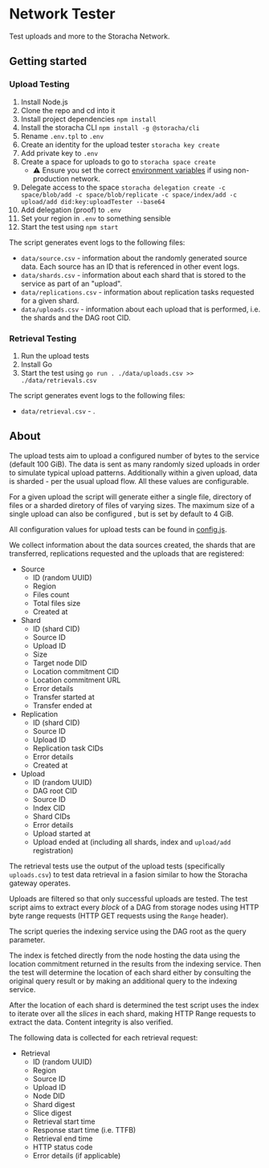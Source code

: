 # Network Tester

Test uploads and more to the Storacha Network.

## Getting started

### Upload Testing

1. Install Node.js
2. Clone the repo and cd into it
3. Install project dependencies `npm install`
4. Install the storacha CLI `npm install -g @storacha/cli`
5. Rename `.env.tpl` to `.env`
6. Create an identity for the upload tester `storacha key create`
7. Add private key to `.env`
8. Create a space for uploads to go to `storacha space create`
    * ⚠️ Ensure you set the correct [environment variables](https://gist.github.com/alanshaw/3c27e67bd9136c789e90950e3fc67644) if using non-production network.
9. Delegate access to the space `storacha delegation create -c space/blob/add -c space/blob/replicate -c space/index/add -c upload/add did:key:uploadTester --base64`
10. Add delegation (proof) to `.env`
11. Set your region in `.env` to something sensible
12. Start the test using `npm start`

The script generates event logs to the following files:

* `data/source.csv` - information about the randomly generated source data. Each source has an ID that is referenced in other event logs.
* `data/shards.csv` - information about each shard that is stored to the service as part of an "upload".
* `data/replications.csv` - information about replication tasks requested for a given shard.
* `data/uploads.csv` - information about each upload that is performed, i.e. the shards and the DAG root CID.

### Retrieval Testing

1. Run the upload tests
2. Install Go
3. Start the test using `go run . ./data/uploads.csv >> ./data/retrievals.csv`

The script generates event logs to the following files:

* `data/retrieval.csv` - .

## About

The upload tests aim to upload a configured number of bytes to the service (default 100 GiB). The data is sent as many randomly sized uploads in order to simulate typical upload patterns. Additionally within a given upload, data is sharded - per the usual upload flow. All these values are configurable.

For a given upload the script will generate either a single file, directory of files or a sharded diretory of files of varying sizes. The maximum size of a single upload can also be configured , but is set by default to 4 GiB.

All configuration values for upload tests can be found in [config.js](./src/config.js).

We collect information about the data sources created, the shards that are transferred, replications requested and the uploads that are registered:

* Source
    * ID (random UUID)
    * Region
    * Files count
    * Total files size
    * Created at
* Shard
    * ID (shard CID)
    * Source ID
    * Upload ID
    * Size
    * Target node DID
    * Location commitment CID
    * Location commitment URL
    * Error details
    * Transfer started at
    * Transfer ended at
* Replication
    * ID (shard CID)
    * Source ID
    * Upload ID
    * Replication task CIDs
    * Error details
    * Created at
* Upload
    * ID (random UUID)
    * DAG root CID
    * Source ID
    * Index CID
    * Shard CIDs
    * Error details
    * Upload started at
    * Upload ended at (including all shards, index and `upload/add` registration)

The retrieval tests use the output of the upload tests (specifically `uploads.csv`) to test data retrieval in a fasion similar to how the Storacha gateway operates.

Uploads are filtered so that only successful uploads are tested. The test script aims to extract every *block* of a DAG from storage nodes using HTTP byte range requests (HTTP GET requests using the `Range` header).

The script queries the indexing service using the DAG root as the query parameter.

The index is fetched directly from the node hosting the data using the location commitment returned in the results from the indexing service. Then the test will determine the location of each shard either by consulting the original query result or by making an additional query to the indexing service.

After the location of each shard is determined the test script uses the index to iterate over all the *slices* in each shard, making HTTP Range requests to extract the data. Content integrity is also verified.

The following data is collected for each retrieval request:

* Retrieval
    * ID (random UUID)
    * Region
    * Source ID
    * Upload ID
    * Node DID
    * Shard digest
    * Slice digest
    * Retrieval start time
    * Response start time (i.e. TTFB)
    * Retrieval end time
    * HTTP status code
    * Error details (if applicable)

